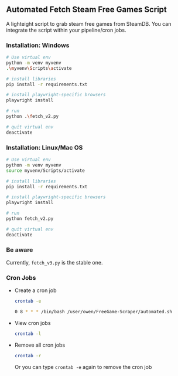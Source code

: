 ## Automated Fetch Steam Free Games Script
A lighteight script to grab steam free games from SteamDB. You can integrate the script within your pipeline/cron jobs.


### Installation: Windows
```bash
# Use virtual env
python -m venv myvenv
.\myvenv\Scripts\activate

# install libraries
pip install -r requirements.txt

# install playwright-specific browsers
playwright install

# run
python .\fetch_v2.py

# quit virtual env
deactivate
```

### Installation: Linux/Mac OS
```bash
# Use virtual env
python -m venv myvenv
source myvenv/Scripts/activate

# install libraries
pip install -r requirements.txt

# install playwright-specific browsers
playwright install

# run
python fetch_v2.py

# quit virtual env
deactivate
```

### Be aware
Currently, `fetch_v3.py` is the stable one.

### Cron Jobs
- Create a cron job

    ```bash
    crontab -e
    ```

    ```bash
    0 8 * * * /bin/bash /user/owen/FreeGame-Scraper/automated.sh
    ```

- View cron jobs

    ```bash
    crontab -l
    ```

- Remove all cron jobs

    ```bash
    crontab -r
    ```

    Or you can type `crontab -e` again to remove the cron job